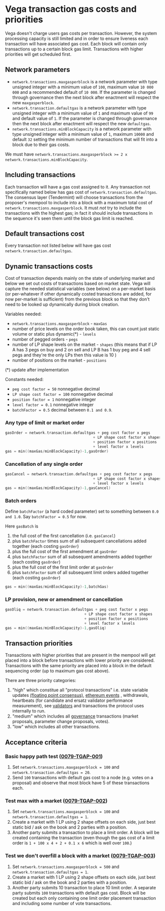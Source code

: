 # Vega transaction gas costs and priorities

Vega doesn't charge users gas costs per transaction.
However, the system processing capacity is still limited and in order to ensure liveness each transaction will have associated gas cost.
Each block will contain only transactions up to a certain block gas limit.
Transactions with higher priorities will get scheduled first.

## Network parameters

- `network.transactions.maxgasperblock` is a network parameter with type unsigned integer with a minimum value of `100`, maximum value `10 000 000` and a recommended default of `10 000`. If the parameter is changed through governance then the next block after enactment will respect the new `maxgasperblock`.
- `network.transaction.defaultgas` is a network parameter with type unsigned integer with a minimum value of `1` and maximum value of `99` and default value of `1`. If the parameter is changed through governance then the next block after enactment will respect the new `defaultgas`.
- `network.transactions.minBlockCapacity` is a network parameter with type unsigned integer with a minimum value of `1`, maximum `10000` and default `32` setting the minimum number of transactions that will fit into a block due to their gas costs.

We must have `network.transactions.maxgasperblock >= 2 x network.transactions.minBlockCapacity`.

## Including transactions

Each transaction will have a gas cost assigned to it. Any transaction not specifically named below has gas cost of `network.transaction.defaultgas`.
The consensus layer (Tendermint) will choose transactions from the proposer's mempool to include into a block with a maximum total cost of `network.transactions.maxgasperblock`.
It must *not* try to include the transactions with the highest gas; in fact it should include transactions in the sequence it's seen them until the block gas limit is reached.

## Default transactions cost

Every transaction not listed below will have gas cost `network.transaction.defaultgas`.

## Dynamic transactions costs

Cost of transaction depends mainly on the state of underlying market and below we set out costs of transactions based on market state.
Vega will capture the needed statistical variables (see below) on a per-market basis (or per-whatever if other dynamically costed transactions are added, for now per-market is sufficient) from the previous block so that they don't need to be looked up dynamically during block creation.

Variables needed:

- `network.transactions.maxgasperblock` - `maxGas`
- number of price levels on the order book taken, this can count just static volume or static plus dynamic(*) - `levels`
- number of pegged orders - `pegs`
- number of LP shape levels on the market - `shapes` (this means that if LP A has 3 pegs on buy and 2 on sell and LP B has 1 buy peg and 4 sell pegs and they're the only LPs then this value is 10 )
- number of positions on the market - `positions`

(*) update after implementation

Constants needed:

- `peg cost factor = 50` nonnegative decimal
- `LP shape cost factor = 100` nonnegative decimal
- `position factor = 1` nonnegative integer
- `level factor = 0.1` nonnegative integer
- `batchFactor = 0.5` decimal between `0.1 and 0.9`.

### Any type of limit or market order

```go
gasOrder = network.transaction.defaultgas + peg cost factor x pegs
                                        + LP shape cost factor x shapes
                                        + position factor x positions
                                        + level factor x levels
gas = min((maxGas/minBlockCapacity)-1,gasOrder)
```

### Cancellation of any single order

```go
gasCancel = network.transaction.defaultgas + peg cost factor x pegs
                                        + LP shape cost factor x shapes
                                        + level factor x levels
gas = min((maxGas/minBlockCapacity)-1,gasCancel)
```

### Batch orders

Define `batchFactor` (a hard coded parameter) set to something between `0.0 and 1.0`.
Say `batchFactor = 0.5` for now.

Here `gasBatch` is

1. the full cost of the first cancellation (i.e. `gasCancel`)
1. plus `batchFactor` times sum of all subsequent cancellations added together (each costing `gasOrder`)
1. plus the full cost of the first amendment at `gasOrder`
1. plus `batchFactor` sum of all subsequent amendments added together (each costing `gasOrder`)
1. plus the full cost of the first limit order at `gasOrder`
1. plus `batchFactor` sum of all subsequent limit orders added together (each costing `gasOrder`)

```go
gas = min((maxGas/minBlockCapacity)-1,batchGas)
```

### LP provision, new or amendment or cancellation

```go
gasOliq = network.transaction.defaultgas + peg cost factor x pegs
                                    + LP shape cost factor x shapes
                                    + position factor x positions
                                    + level factor x levels
gas = min((maxGas/minBlockCapacity)-1,gasOliq)
```

## Transaction priorities

Transactions with higher priorities that are present in the mempool will get placed into a block before transactions with lower priority are considered.
Transactions with the same priority are placed into a block in the default sequencing order (up to maximum gas cost above).

There are three priority categories:

1. "high" which constitue all "protocol transactions" i.e. state variable updates [(floating point consensus)](./0065-FTCO-floating_point_consensus.md), [ethereum events](./0036-BRIE-event_queue.md) , withdrawals, heartbeats (for candidate and ersatz validator performance measurement), see [validators](./0069-VCBS-validators_chosen_by_stake.md) and transactions the protocol uses internally to run.
1. "medium" which includes all [governance](./0028-GOVE-governance.md) transactions (market proposals, parameter change proposals, votes).
1. "low" which includes all other transactions.

## Acceptance criteria

### Basic happy path test (<a name="0079-TGAP-001" href="#0079-TGAP-001">0079-TGAP-001</a>)

1. Set `network.transactions.maxgasperblock = 100` and `network.transaction.defaultgas = 20`.
1. Send `100` transactions with default gas cost to a node (e.g. votes on a proposal) and observe that most block have 5 of these transactions each.

### Test max with a market (<a name="0079-TGAP-002" href="#0079-TGAP-002">0079-TGAP-002</a>)

1. Set `network.transactions.maxgasperblock = 100` and `network.transaction.defaultgas = 1`.
1. Create a market with 1 LP using 2 shape offsets on each side, just best static bid / ask on the book and 2 parties with a position.
1. Another party submits a transaction to place a limit order. A block will be created containing the transaction (even though the gas cost of a limit order is `1 + 100 x 4 + 2 + 0.1 x 6` which is well over `100`.)

### Test we don't overfill a block with a market (<a name="0079-TGAP-003" href="#0079-TGAP-003">0079-TGAP-003</a>)

1. Set `network.transactions.maxgasperblock = 500` and `network.transaction.defaultgas = 1`.
1. Create a market with 1 LP using 2 shape offsets on each side, just best static bid / ask on the book and 2 parties with a position.
1. Another party submits 10 transaction to place 10 limit order. A separate party submits `100` transactions with default gas cost. Block will be created but each only containing one limit order placement transaction and including some number of vote transactions.
